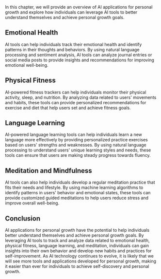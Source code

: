 
In this chapter, we will provide an overview of AI applications for personal growth and explore how individuals can leverage AI tools to better understand themselves and achieve personal growth goals.

Emotional Health
----------------

AI tools can help individuals track their emotional health and identify patterns in their thoughts and behaviors. By using natural language processing and sentiment analysis, AI tools can analyze journal entries or social media posts to provide insights and recommendations for improving emotional well-being.

Physical Fitness
----------------

AI-powered fitness trackers can help individuals monitor their physical activity, sleep, and nutrition. By analyzing data related to users' movements and habits, these tools can provide personalized recommendations for exercise and diet that help users set and achieve fitness goals.

Language Learning
-----------------

AI-powered language learning tools can help individuals learn a new language more effectively by providing personalized practice exercises based on users' strengths and weaknesses. By using natural language processing to understand users' unique learning styles and needs, these tools can ensure that users are making steady progress towards fluency.

Meditation and Mindfulness
--------------------------

AI tools can also help individuals develop a regular meditation practice that fits their needs and lifestyle. By using machine learning algorithms to identify patterns in users' behavior and emotional states, these tools can provide customized guided meditations to help users reduce stress and improve overall well-being.

Conclusion
----------

AI applications for personal growth have the potential to help individuals better understand themselves and achieve personal growth goals. By leveraging AI tools to track and analyze data related to emotional health, physical fitness, language learning, and meditation, individuals can gain insights into their own behavior and develop new habits and practices for self-improvement. As AI technology continues to evolve, it is likely that we will see more tools and applications developed for personal growth, making it easier than ever for individuals to achieve self-discovery and personal growth.
